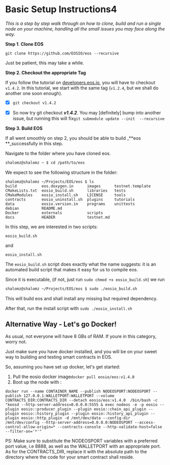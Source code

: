 # Basic Setup Instructions4

_This is a step by step walk through on how to clone, build and run a single node on your machine, handling all the small issues you may face along the way._

**Step 1**. **Clone EOS**

```
git clone https://github.com/EOSIO/eos --recursive
```

Just be patient, this may take a while.

**Step 2. Checkout the appropriate Tag**

If you follow the tutorial on [developers.eos.io](https://developers.eos.io "EOSIO Developers&apos; Guide"), you will have to checkout `v1.4.2`. In this tutorial, we start with the same tag \(`v1.2.4`, but we shall do another one soon enough\).

* [x] `git checkout v1.4.2`

* [x] So now try git checkout _**v1.4.2**_. You may \[definitely\] bump into another issue, but running this will fix`git submodule update --init  --recursive`

**Step 3. Build EOS**

If all went smoothly on step 2, you should be able to build \_**eos **\_successfully in this step.

Navigate to the folder where you have cloned eos.

```bash
shalomz@shalomz ~ $ cd /path/to/eos
```

We expect to see the following structure in the folder:

```
shalomz@shalomz ~/Projects/EOS/eos $ ls
build           eos.doxygen.in      images      testnet.template
CMakeLists.txt  eosio_build.sh      libraries   tests
CMakeModules    eosio_install.sh    LICENSE     tools
contracts       eosio_uninstall.sh  plugins     tutorials
data            eosio.version.in    programs    unittests
debian          README.md
Docker          externals           scripts
docs            HEADER              testnet.md
```

In this step, we are interested in two scripts:

```
eosio_build.sh
```

and

```
eosio_install.sh
```

The `eosio_build.sh` script does exactly what the name suggests: it is an automated build script that makes it easy for us to compile eos.

Since it is executable, \(if not, just run `sudo chmod +x eosio_build.sh`\) we run

```bash
shalomz@shalomz ~/Projects/EOS/eos $ sudo ./eosio_build.sh
```

This will build eos and shall install any missing but required dependency.

After that, run the install script with `sudo ./eosio_install.sh`

## Alternative Way - Let's go Docker!

As usual, not everyone will have 8 GBs of RAM. If youre in this category, worry not.

Just make sure you have docker installed, and you will be on your sweet way to building and testing smart contracts in EOS.

So, assuming you have set up docker, let's get started:

1. Pull the eosio docker image`docker pull eosio/eos:v1.4.0`
2. Boot up the node with :

`docker run --name CONTAINER_NAME --publish NODEOSPORT:NODEOSPORT --publish 127.0.0.1:WALLETPORT:WALLETPORT --volume CONTRACTS_DIR:CONTRACTS_DIR --detach eosio/eos:v1.4.0  /bin/bash -c "keosd --http-server-address=0.0.0.0:5555 & exec nodeos -e -p eosio --plugin eosio::producer_plugin --plugin eosio::chain_api_plugin --plugin eosio::history_plugin --plugin eosio::history_api_plugin --plugin eosio::http_plugin -d /mnt/dev/data --config-dir /mnt/dev/config --http-server-address=0.0.0.0:NODEOSPORT --access-control-allow-origin=* --contracts-console --http-validate-host=false --filter-on='*'"`

PS: Make sure to substitute the NODEOSPORT variables with a preferred port value, i.e 8888, as well as the WALLETPORT with an appropriate port. As for the CONTRACTS\_DIR, replace it with the absolute path to the directory where the code for your smart contract shall reside.



